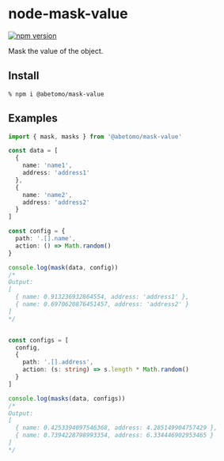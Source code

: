 # node-mask-value

[![npm version](https://badge.fury.io/js/%40abetomo%2Fmask-value.svg)](https://badge.fury.io/js/%40abetomo%2Fmask-value)

Mask the value of the object.

## Install

```
% npm i @abetomo/mask-value
```

## Examples

```typescript
import { mask, masks } from '@abetomo/mask-value'

const data = [
  {
    name: 'name1',
    address: 'address1'
  },
  {
    name: 'name2',
    address: 'address2'
  }
]

const config = {
  path: '.[].name',
  action: () => Math.random()
}

console.log(mask(data, config))
/*
Output:
[
  { name: 0.913236932864554, address: 'address1' },
  { name: 0.6970620876451457, address: 'address2' }
]
*/


const configs = [
  config,
  {
    path: '.[].address',
    action: (s: string) => s.length * Math.random()
  }
]

console.log(masks(data, configs))
/*
Output:
[
  { name: 0.4253394097546368, address: 4.285149904757429 },
  { name: 0.7394228798993354, address: 6.334446902953465 }
]
*/
```
